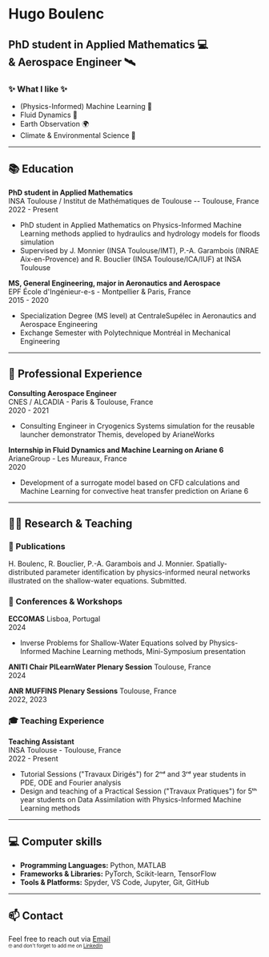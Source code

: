 # Hugo Boulenc

## PhD student in Applied Mathematics 💻 <br> & Aerospace Engineer 🛰️

### ✨ What I like ✨
- (Physics-Informed) Machine Learning 🤖
- Fluid Dynamics 🌊
- Earth Observation 🌍
- Climate & Environmental Science 🌱

---

## 📚 Education

**PhD student in Applied Mathematics**  
INSA Toulouse / Institut de Mathématiques de Toulouse -- Toulouse, France
<br> 2022 - Present 

- PhD student in Applied Mathematics on Physics-Informed Machine Learning methods applied to hydraulics and hydrology models for floods simulation
- Supervised by J. Monnier (INSA Toulouse/IMT), P.-A. Garambois (INRAE Aix-en-Provence) and R. Bouclier (INSA Toulouse/ICA/IUF) at INSA Toulouse

**MS, General Engineering, major in Aeronautics and Aerospace**  
EPF École d'Ingénieur-e-s - Montpellier & Paris, France
<br> 2015 - 2020 

- Specialization Degree (MS level) at CentraleSupélec in Aeronautics and Aerospace Engineering
- Exchange Semester with Polytechnique Montréal in Mechanical Engineering 

---

## 💼 Professional Experience

**Consulting Aerospace Engineer**  
CNES / ALCADIA - Paris & Toulouse, France
<br> 2020 - 2021

- Consulting Engineer in Cryogenics Systems simulation for the reusable launcher demonstrator Themis, developed by ArianeWorks

**Internship in Fluid Dynamics and Machine Learning on Ariane 6**  
ArianeGroup - Les Mureaux, France
<br> 2020

- Development of a surrogate model based on CFD calculations and Machine Learning for convective heat transfer prediction on Ariane 6

---

## 👨‍🏫 Research & Teaching

### 📰 Publications

H. Boulenc, R. Bouclier, P.-A. Garambois and J. Monnier. Spatially-distributed parameter identification by physics-informed neural networks illustrated on the shallow-water equations. Submitted.

### 🎤 Conferences & Workshops

**ECCOMAS** 
Lisboa, Portugal
<br> 2024

- Inverse Problems for Shallow-Water Equations solved by Physics-Informed Machine Learning methods, Mini-Symposium presentation

**ANITI Chair PILearnWater Plenary Session**
Toulouse, France
<br> 2024

**ANR MUFFINS Plenary Sessions**
Toulouse, France
<br> 2022, 2023

### 🎓 Teaching Experience

**Teaching Assistant**  
INSA Toulouse - Toulouse, France
<br> 2022 - Present

- Tutorial Sessions ("Travaux Dirigés") for 2ⁿᵈ and 3ʳᵈ year students in PDE, ODE and Fourier analysis 
- Design and teaching of a Practical Session ("Travaux Pratiques") for 5ᵗʰ year students on Data Assimilation with Physics-Informed Machine Learning methods

---

## 💻 Computer skills

- **Programming Languages:** Python, MATLAB
- **Frameworks & Libraries:** PyTorch, Scikit-learn, TensorFlow
- **Tools & Platforms:** Spyder, VS Code, Jupyter, Git, GitHub

---

## 📫 Contact

Feel free to reach out via [Email](mailto:hugo.boulenc@insa-toulouse.fr)
<br> <sub><sup> 🤓 and don't forget to add me on [LinkedIn](https://www.linkedin.com/in/hugo-boulenc-596694132/) </sup></sub>
